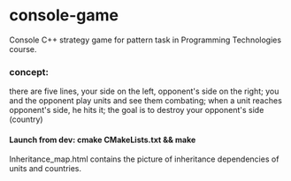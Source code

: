 # console-game
Console C++ strategy game for pattern task in Programming Technologies course.

### concept:
there are five lines, your side on the left, opponent's side on the right; you and the opponent play units and see them combating; when a unit reaches opponent's side, he hits it; the goal is to destroy your opponent's side (country)

#### Launch from dev: cmake CMakeLists.txt && make

Inheritance_map.html contains the picture of inheritance dependencies of units and countries.

